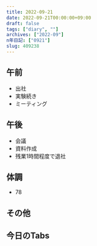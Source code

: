 ```yaml
---
title: 2022-09-21
date: 2022-09-21T00:00:00+09:00
draft: false
tags: ["diary", ""]
archives: ["2022-09"]
n年日記: ["0921"]
slug: 409238
---
```

## 午前
- 出社
- 実験続き
- ミーティング
## 午後
- 会議
- 資料作成
- 残業1時間程度で退社
## 体調
- 78
## その他
## 今日のTabs